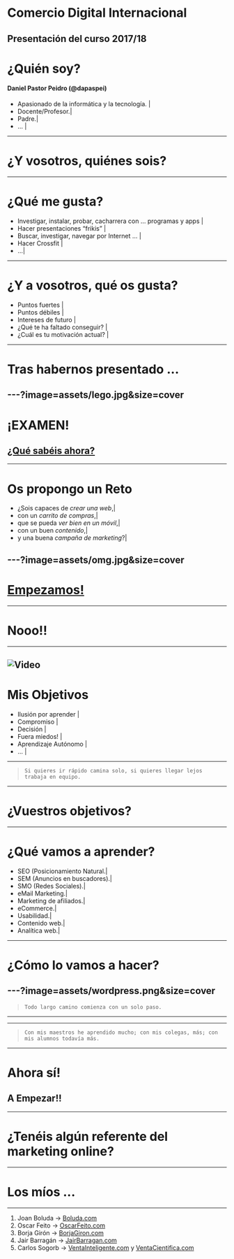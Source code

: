 # Comercio Digital Internacional 
Presentación del curso 2017/18 
---
# ¿Quién soy?
#### Daniel Pastor Peidro (@dapaspei)

- Apasionado de la informática y la tecnología. |
- Docente/Profesor.|
- Padre.|
- … |

---
# ¿Y vosotros, quiénes sois?
---
# ¿Qué me gusta?

- Investigar, instalar, probar, cacharrera con ... programas y apps |
- Hacer presentaciones “frikis” |
- Buscar, investigar, navegar por Internet ... |
- Hacer Crossfit |
- ...|

---
# ¿Y a vosotros, qué os gusta?
- Puntos fuertes |
- Puntos débiles |
- Intereses de futuro |
- ¿Qué te ha faltado conseguir? |
- ¿Cuál es tu motivación actual? |  

--- 
# Tras habernos presentado ...
---?image=assets/lego.jpg&size=cover
---
# ¡EXAMEN!
## [¿Qué sabéis ahora?](https://socrative.com)
---
# Os propongo un Reto
- ¿Sois capaces de *crear una web*,|
- con un *carrito de compras*,|
- que se pueda *ver bien en un móvil*,|
- con un buen *contenido*,|
- y una buena *campaña de marketing*?|

---?image=assets/omg.jpg&size=cover
---
# <a href="http://hackertyper.net" target=“_blank”>Empezamos!</a>
---
# Nooo!!
---
![Video](https://www.youtube.com/embed/b2UyFJ_GMZc)
---
# Mis Objetivos
- Ilusión por aprender |
- Compromiso |
- Decisión |
- Fuera miedos! |
- Aprendizaje Autónomo |
- ... |

---
> `Si quieres ir rápido camina solo, si quieres llegar lejos trabaja en equipo.`
---
# ¿Vuestros objetivos?
---
# ¿Qué vamos a aprender?

- SEO (Posicionamiento Natural.|
- SEM (Anuncios en buscadores).|
- SMO (Redes Sociales).|
- eMail Marketing.|
- Marketing de afiliados.|
- eCommerce.|
- Usabilidad.|
- Contenido web.|
- Analítica web.|

---
# ¿Cómo lo vamos a hacer?
---?image=assets/wordpress.png&size=cover
---
> `Todo largo camino comienza con un solo paso.`
---

---
> `Con mis maestros he aprendido mucho; con mis colegas, más; con mis alumnos todavía más.`
---
# Ahora sí!
## A Empezar!!
---
# ¿Tenéis algún referente del marketing online?
---
# Los míos ...
---
1. Joan Boluda -> [Boluda.com](https://boluda.com)
2. Oscar Feito -> [OscarFeito.com](http://www.oscarfeito.com/marketing/)
3. Borja Girón -> [BorjaGiron.com](https://www.borjagiron.com)
4. Jair Barragán -> [JairBarragan.com](https://www.jairbarragan.com)
5. Carlos Sogorb -> [VentaInteligente.com](http://ventainteligente.com/quien-soy/) y [VentaCientifica.com](http://ventacientifica.com)